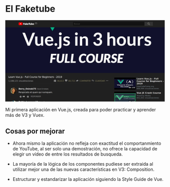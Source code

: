 # El Faketube

![Screenshot](punlic/../public/assets/screenshot.png)

Mi primera aplicación en Vue.js, creada para poder practicar y aprender más de V3 y Vuex.

## Cosas por mejorar 

* Ahora mismo la aplicación no refleja con exactitud el comportanmiento de YouTube, al ser solo una demostración, no ofrece la capacidad de elegir un vídeo de entre los resultados de busqueda.

* La mayoría de la lógica de los componentes pudiese ser extraida al utilizar mejor una de las nuevas características en V3: Composition. 

* Estructurar y estandarizar la aplicación siguiendo la Style Guide de Vue. 

